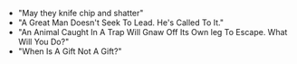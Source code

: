 - "May they knife chip and shatter"
- "A Great Man Doesn't Seek To Lead. He's Called To It."
- "An Animal Caught In A Trap Will Gnaw Off Its Own leg To Escape. What Will You Do?"
- "When Is A Gift Not A Gift?"
